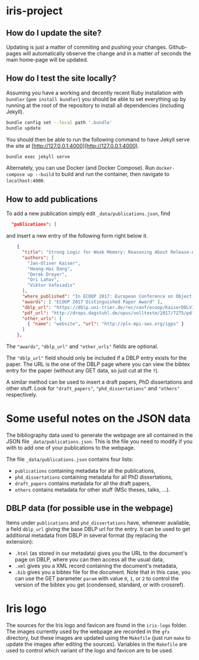 # iris-project

## How do I update the site?

Updating is just a matter of commiting and pushing your changes. Github-pages will automatically observe the change and in a matter of seconds the main home-page will be updated. 

## How do I test the site locally?

Assuming you have a working and decently recent Ruby installation with `bundler` (`gem install bundler`) you should be able to set everything up by running at the root of the repository to install all dependencies (including Jekyll).
```bash
bundle config set --local path '.bundle'
bundle update
```
You should then be able to run the following command to have Jekyll serve the site at [http://127.0.0.1:4000](http://127.0.0.1:4000).
```bash
bundle exec jekyll serve
```

Alternately, you can use Docker (and Docker Compose). Run `docker-compose up
--build` to build and run the container, then navigate to `localhost:4000`.

## How to add publications

To add a new publication simply edit `_data/publications.json`, find
```json
  "publications": [
```
and insert a new entry of the following form right below it.
```json
    {
      "title": "Strong Logic for Weak Memory: Reasoning About Release-Acquire Consistency in Iris",
      "authors": [
        "Jan-Oliver Kaiser",
        "Hoang-Hai Dang",
        "Derek Dreyer",
        "Ori Lahav",
        "Viktor Vafeiadis"
      ],
      "where_published": "In ECOOP 2017: European Conference on Object-Oriented Programming",
      "awards": [ "ECOOP 2017 Distinguished Paper Award" ],
      "dblp_url": "https://dblp.uni-trier.de/rec/conf/ecoop/KaiserDDLV17.html",
      "pdf_url": "http://drops.dagstuhl.de/opus/volltexte/2017/7275/pdf/LIPIcs-ECOOP-2017-17.pdf",
      "other_urls": [
        { "name": "website", "url": "http://plv.mpi-sws.org/igps" }
      ]
    },
```

The `"awards"`, `"dblp_url"` and `"other_urls"` fields are optional.

The `"dblp_url"` field should only be included if a DBLP entry exists for the paper. The URL is the one of the DBLP page where you can view the bibtex entry for the paper (without any GET data, so just cut at the `?`).

A similar method can be used to insert a draft papers, PhD dissertations and other stuff. Look for `"draft_papers"`, `"phd_dissertations"` and `"others"` respectively.

# Some useful notes on the JSON data

The bibliography data used to generate the webpage are all contained in the
JSON file `_data/publications.json`. This is the file you need to modify if
you with to add one of your publications to the webpage.

The file `_data/publications.json` contains four lists:
- `publications` containing metadata for all the publications,
- `phd_dissertations` containing metadata for all PhD dissertations,
- `draft_papers` contains metadata for all the draft papers,
- `others` contains metadata for other stuff (MSc theses, talks, ...).

## DBLP data (for possible use in the webpage)

Items under `publications` and `phd_dissertations` have, whenever available, a
field `dblp_url` giving the base DBLP url for the entry. It can be used to get
additional metadata from DBLP in several format (by replacing the extension):
- `.html` (as stored in our metadata) gives you the URL to the document's page
  on DBLP, where you can then access all the usual data,
- `.xml` gives you a XML record containing the document's metadata,
- `.bib` gives you a bibtex file for the document. Note that in this case, you
  can use the GET parameter `param` with value `0`, `1`, or `2` to control the
  version of the bibtex you get (condensed, standard, or with crossref).

# Iris logo

The sources for the Iris logo and favicon are found in the `iris-logo` folder.
The images currently used by the webpage are recorded in the `gfx` directory,
but these images are updated using the `Makefile` (just run `make` to update
the images after editing the sources). Variables in the `Makefile` are used to
control which variant of the logo and favicon are to be used.
